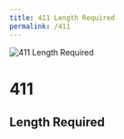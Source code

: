 ```yaml
---
title: 411 Length Required
permalink: /411
---
```

<div class="status-page-container">
<div>
    <img src="https://s-media-cache-ak0.pinimg.com/originals/0d/fe/e8/0dfee8571d9ed5f9f998aad74530cba7.jpg" alt="411 Length Required" />
    <h1>411</h1>
    <h2>Length Required</h2>
</div>
</div>
